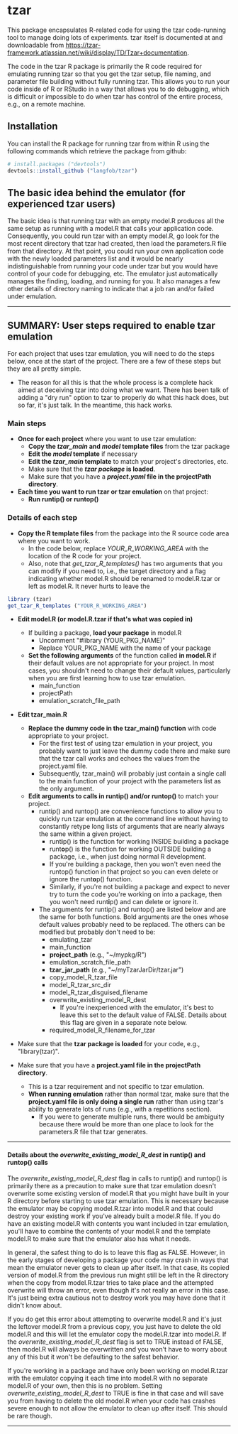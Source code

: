 <!-- README.md is generated from README.Rmd. Please edit that file -->
tzar
====

This package encapsulates R-related code for using the tzar code-running tool to manage doing lots of experiments. tzar itself is documented at and downloadable from <https://tzar-framework.atlassian.net/wiki/display/TD/Tzar+documentation>.

The code in the tzar R package is primarily the R code required for emulating running tzar so that you get the tzar setup, file naming, and parameter file building without fully running tzar. This allows you to run your code inside of R or RStudio in a way that allows you to do debugging, which is difficult or impossible to do when tzar has control of the entire process, e.g., on a remote machine.

Installation
------------

You can install the R package for running tzar from within R using the following commands which retrieve the package from github:

``` r
# install.packages ("devtools")  
devtools::install_github ("langfob/tzar")
```

The basic idea behind the emulator (for experienced tzar users)
---------------------------------------------------------------

The basic idea is that running tzar with an empty model.R produces all the same setup as running with a model.R that calls your application code. Consequently, you could run tzar with an empty model.R, go look for the most recent directory that tzar had created, then load the parameters.R file from that directory. At that point, you could run your own application code with the newly loaded parameters list and it would be nearly indistinguishable from running your code under tzar but you would have control of your code for debugging, etc. The emulator just automatically manages the finding, loading, and running for you. It also manages a few other details of directory naming to indicate that a job ran and/or failed under emulation.

------------------------------------------------------------------------

SUMMARY: User steps required to enable tzar emulation
-----------------------------------------------------

For each project that uses tzar emulation, you will need to do the steps below, once at the start of the project. There are a few of these steps but they are all pretty simple.
- The reason for all this is that the whole process is a complete hack aimed at deceiving tzar into doing what we want. There has been talk of adding a "dry run" option to tzar to properly do what this hack does, but so far, it's just talk. In the meantime, this hack works.

### Main steps

-   **Once for each project** where you want to use tzar emulation:
    -   **Copy the *tzar\_main* and *model* template files** from the tzar package
    -   **Edit the *model* template** if necessary
    -   **Edit the *tzar\_main* template** to match your project's directories, etc.
    -   Make sure that the ***tzar package* is loaded**.
    -   Make sure that you have a ***project.yaml* file in the projectPath directory**.
-   **Each time you want to run tzar or tzar emulation** on that project:
    -   **Run runtip() or runtop()**

### Details of each step

-   **Copy the R template files** from the package into the R source code area where you want to work.
    -   In the code below, replace *YOUR\_R\_WORKING\_AREA* with the location of the R code for your project.
    -   Also, note that *get\_tzar\_R\_templates()* has two arguments that you can modify if you need to, i.e., the target directory and a flag indicating whether model.R should be renamed to model.R.tzar or left as model.R. It never hurts to leave the

``` r
library (tzar)
get_tzar_R_templates ("YOUR_R_WORKING_AREA")
```

-   **Edit model.R (or model.R.tzar if that's what was copied in)**
    -   If building a package, **load your package** in model.R
        -   Uncomment "\#library (YOUR\_PKG\_NAME)"
        -   Replace YOUR\_PKG\_NAME with the name of your package
    -   **Set the following arguments** of the function called **in model.R** if their default values are not appropriate for your project. In most cases, you shouldn't need to change their default values, particularly when you are first learning how to use tzar emulation.
        -   main\_function
        -   projectPath
        -   emulation\_scratch\_file\_path
-   **Edit tzar\_main.R**
    -   **Replace the dummy code in the tzar\_main() function** with code appropriate to your project.
        -   For the first test of using tzar emulation in your project, you probably want to just leave the dummy code there and make sure that the tzar call works and echoes the values from the project.yaml file.
        -   Subsequently, tzar\_main() will probably just contain a single call to the main function of your project with the parameters list as the only argument.
    -   **Edit arguments to calls in runtip() and/or runtop()** to match your project.
        -   runtip() and runtop() are convenience functions to allow you to quickly run tzar emulation at the command line without having to constantly retype long lists of arguments that are nearly always the same within a given project.
            -   runt**i**p() is the function for working INSIDE building a package
            -   runt**o**p() is the function for working OUTSIDE building a package, i.e., when just doing normal R development.
            -   If you're building a package, then you won't even need the runtop() function in that project so you can even delete or ignore the runt**o**p() function.
            -   Similarly, if you're not building a package and expect to never try to turn the code you're working on into a package, then you won't need runt**i**p() and can delete or ignore it.
        -   The arguments for runtip() and runtop() are listed below and are the same for both functions. Bold arguments are the ones whose default values probably need to be replaced. The others can be modified but probably don't need to be:
            -   emulating\_tzar
            -   main\_function
            -   **project\_path** (e.g., "~/mypkg/R")
            -   emulation\_scratch\_file\_path
            -   **tzar\_jar\_path** (e.g., "~/myTzarJarDir/tzar.jar")
            -   copy\_model\_R\_tzar\_file
            -   model\_R\_tzar\_src\_dir
            -   model\_R\_tzar\_disguised\_filename
            -   overwrite\_existing\_model\_R\_dest
                -   If you're inexperienced with the emulator, it's best to leave this set to the default value of FALSE. Details about this flag are given in a separate note below.
            -   required\_model\_R\_filename\_for\_tzar
-   Make sure that the **tzar package is loaded** for your code, e.g., "library(tzar)".

-   Make sure that you have a **project.yaml file in the projectPath directory**.
    -   This is a tzar requirement and not specific to tzar emulation.
    -   **When running emulation** rather than normal tzar, make sure that the **project.yaml file is only doing a single run** rather than using tzar's ability to generate lots of runs (e.g., with a repetitions section).
        -   If you were to generate multiple runs, there would be ambiguity because there would be more than one place to look for the parameters.R file that tzar generates.

------------------------------------------------------------------------

#### Details about the *overwrite\_existing\_model\_R\_dest* in runtip() and runtop() calls

The *overwrite\_existing\_model\_R\_dest* flag in calls to runtip() and runtop() is primarily there as a precaution to make sure that tzar emulation doesn't overwrite some existing version of model.R that you might have built in your R directory before starting to use tzar emulation. This is necessary because the emulator may be copying model.R.tzar into model.R and that could destroy your existing work if you've already built a model.R file. If you do have an existing model.R with contents you want included in tzar emulation, you'll have to combine the contents of your model.R and the template model.R to make sure that the emulator also has what it needs.

In general, the safest thing to do is to leave this flag as FALSE. However, in the early stages of developing a package your code may crash in ways that mean the emulator never gets to clean up after itself. In that case, its copied version of model.R from the previous run might still be left in the R directory when the copy from model.R.tzar tries to take place and the attempted overwrite will throw an error, even though it's not really an error in this case. It's just being extra cautious not to destroy work you may have done that it didn't know about.

If you do get this error about attempting to overwrite model.R and it's just the leftover model.R from a previous copy, you just have to delete the old model.R and this will let the emulator copy the model.R.tzar into model.R. If the *overwrite\_existing\_model\_R\_dest* flag is set to TRUE instead of FALSE, then model.R will always be overwritten and you won't have to worry about any of this but it won't be defaulting to the safest behavior.

If you're working in a package and have only been working on model.R.tzar with the emulator copying it each time into model.R with no separate model.R of your own, then this is no problem. Setting *overwrite\_existing\_model\_R\_dest* to TRUE is fine in that case and will save you from having to delete the old model.R when your code has crashes severe enough to not allow the emulator to clean up after itself. This should be rare though.

------------------------------------------------------------------------
